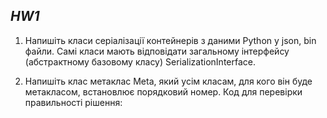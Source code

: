 ## ***HW1***

1. Напишіть класи серіалізації контейнерів з даними Python у json, bin файли. Самі класи мають відповідати загальному інтерфейсу (абстрактному базовому класу) SerializationInterface.

2. Напишіть клас метаклас Meta, який усім класам, для кого він буде метакласом, встановлює порядковий номер. Код для перевірки правильності рішення:

